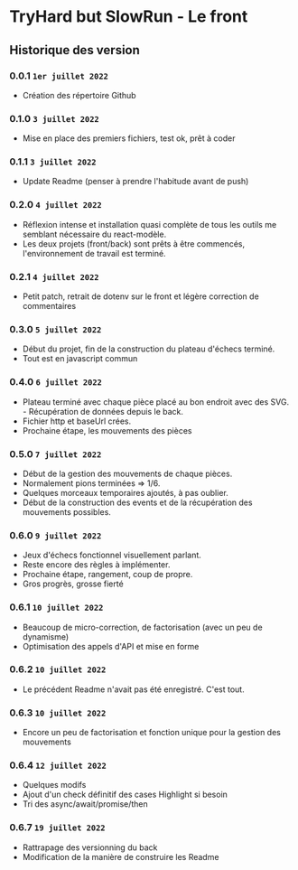 # TryHard but SlowRun - Le front

## Historique des version

### 0.0.1 ```1er juillet 2022```
- Création des répertoire Github

### 0.1.0 ```3 juillet 2022```
- Mise en place des premiers fichiers, test ok, prêt à coder

### 0.1.1 ```3 juillet 2022```
- Update Readme (penser à prendre l'habitude avant de push)

### 0.2.0 ```4 juillet 2022```
- Réflexion intense et installation quasi complète de tous les outils me semblant nécessaire du react-modèle.
- Les deux projets (front/back) sont prêts à être commencés, l'environnement de travail est terminé.

### 0.2.1 ```4 juillet 2022```
- Petit patch, retrait de dotenv sur le front et légère correction de commentaires

### 0.3.0 ```5 juillet 2022```
- Début du projet, fin de la construction du plateau d'échecs terminé.
- Tout est en javascript commun

### 0.4.0 ```6 juillet 2022```
- Plateau terminé avec chaque pièce placé au bon endroit avec des SVG. - Récupération de données depuis le back.
- Fichier http et baseUrl crées.
- Prochaine étape, les mouvements des pièces

### 0.5.0 ```7 juillet 2022```
- Début de la gestion des mouvements de chaque pièces.
- Normalement pions terminées => 1/6.
- Quelques morceaux temporaires ajoutés, à pas oublier.
- Début de la construction des events et de la récupération des mouvements possibles.

### 0.6.0 ```9 juillet 2022```
- Jeux d'échecs fonctionnel visuellement parlant.
- Reste encore des règles à implémenter.
- Prochaine étape, rangement, coup de propre.
- Gros progrès, grosse fierté

### 0.6.1 ```10 juillet 2022```
- Beaucoup de micro-correction, de factorisation (avec un peu de dynamisme)
- Optimisation des appels d'API et mise en forme

### 0.6.2 ```10 juillet 2022```
- Le précédent Readme n'avait pas été enregistré. C'est tout.

### 0.6.3 ```10 juillet 2022```
- Encore un peu de factorisation et fonction unique pour la gestion des mouvements

### 0.6.4 ```12 juillet 2022```
- Quelques modifs
- Ajout d'un check définitif des cases Highlight si besoin
- Tri des async/await/promise/then

### 0.6.7 ```19 juillet 2022```
- Rattrapage des versionning du back
- Modification de la manière de construire les Readme